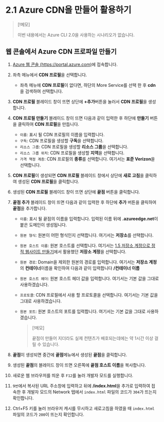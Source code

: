 # 2.1 Azure CDN을 만들어 활용하기

> [!메모]
>
> 이번 내용에서는 Azure CLI 2.0을 사용하는 시나리오가 없습니다.

## 웹 콘솔에서 Azure CDN 프로파일 만들기
1. [Azure 웹 콘솔 (https://portal.azure.com)](https://portal.azure.com)에 접속합니다.

2. 좌측 메뉴에서 **CDN 프로필**을 선택합니다.
    - 좌측 메뉴에 **CDN 프로필**이 없다면, 하단의 More Service를 선택 한 후 **cdn**을 검색하여 선택합니다.

3. **CDN 프로필** 블레이드 창이 뜨면 상단에 **+추가**버튼을 눌러서 **CDN 프로필**을 생성합니다.

4. **CDN 프로필 만들기** 블레이드 창이 뜨면 다음과 같이 입력한 후 하단에 **만들기** 버튼을 클릭하여 **CDN 프로필**을 만듭니다.
    - `이름`: 표시 될 CDN 프로필의 이름을 입력합니다.
    - `구독`: CDN 프로필을 생성할 **구독**을 선택합니다.
    - `리소스 그룹`: CDN 프로필을 생성할 **리소스 그룹**을 선택합니다.
    - `리소스 그룹 위치`: CDN 프로필을 생성할 **지역**을 선택합니다.
    - `가격 책정 계층`: CDN 프로필의 **종류**를 선택합니다. 여기서는 **표준 Verizon**을 선택합니다.

5. **CDN 프로필**이 생성되면 **CDN 프로필** 블레이드 창에서 상단에 **새로 고침**을 클릭하여 생성된 **CDN 프로필**을 클릭합니다.

6. 생성된 **CDN 프로필** 블레이드 창이 뜨면 상단에 **끝점** 버튼을 클릭합니다.

7. **끝점 추가** 블레이드 창이 뜨면 다음과 같이 입력한 후 하단에 **추가** 버튼을 클릭하여 **끝점**을 추가합니다.
    - `이름`: 표시 될 끝점의 이름을 입력합니다. 입력된 이름 뒤에 **.azureedge.net**이 붙은 도메인이 생성됩니다.
    - `원본 형식`: 원본이 어떤 형식인지 선택합니다. 여기서는 **저장소**를 선택합니다.
    - `원본 호스트 이름`: 원본 호스트를 선택합니다. 여기서는 [1.5 저장소 계정으로 정적 웹사이트 만들기](https://github.com/krazure/hands-on-lab/blob/master/1.5%20%EC%A0%80%EC%9E%A5%EC%86%8C%20%EA%B3%84%EC%A0%95%EC%9C%BC%EB%A1%9C%20%EC%A0%95%EC%A0%81%20%EC%9B%B9%EC%82%AC%EC%9D%B4%ED%8A%B8%20%EB%A7%8C%EB%93%A4%EA%B8%B0.md)에서 활용했던 **저장소 계정**을 선택합니다.
    - `원본 경로`: Domain을 제외한 원본의 경로를 입력합니다. 여기서는 **저장소 계정**의 **컨테이너**이름을 확인하여 다음과 같이 입력합니다 **/컨테이너 이름**
    - `원본 호스트 헤더`: 원본 호스트 헤더 값을 입력합니다. 여기서는 기본 값을 그대로 사용하겠습니다.
    - `프로토콜`: CDN 프로필에서 사용 할 프로토콜을 선택합니다. 여기서는 기본 값을 그대로 사용하겠습니다.
    - `원본 포트`: 원본 호스트의 포트를 입력합니다. 여기서는 기본 값을 그대로 사용하겠습니다.

        > [!메모]
        >
        > 끝점이 만들어 지더라도 실제 컨텐츠가 배호되는데에는 약 1시간 이상 걸릴 수 있습니다.

8. **끝점**이 생성되면 중간에 **끝점**메뉴에서 생성된 **끝점**을 클릭합니다.

9. 생성된 **끝점**의 블레이드 창이 뜨면 오른쪽에 **끝점 호스트 이름**을 복사합니다.

10. 새로운 웹 브라우저를 띄운 후 `F12`를 눌러 개발자 모드를 실행합니다.

11. `9번`에서 복사된 URL 주소창에 입력하고 뒤에 **/index.html**을 추가로 입력하여 접속한 후 개발자 모드의 Network 탭에서 `index.html` 파일의 코드가 `304`가 뜨는지 확인합니다.

12. Ctrl+F5 키를 눌러 브라우저 캐시를 무시하고 새로고침을 하였을 때 `index.html` 파일의 코드가 `200`이 뜨는지 확인합니다.
